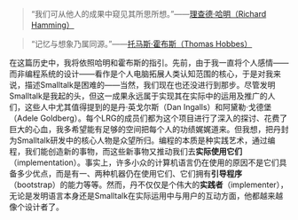 > “我们可从他人的成果中窥见其所思所想。”——[理查德·哈明（Richard Hamming）](http://baike.baidu.com/view/406803.htm)

> “记忆与想象乃属同源。”——[托马斯·霍布斯（Thomas Hobbes）](http://baike.baidu.com/view/881849.htm)

在这篇历史中，我将依照哈明和霍布斯的指引。先前，由于我一直将个人感情——而非编程系统的设计——看作是个人电脑拓展人类认知范围的核心，于是对我来说，描述Smalltalk是困难的——当然，我们现在也还没进行到那步。尽管发明Smalltalk是我起的头，但这一成果永远属于实现其在实际中的运用及推广的人们，这些人中尤其值得提到的是丹·英戈尔斯（Dan Ingalls）和阿黛勒·戈德堡（Adele Goldberg）。每个LRG的成员们都为这个项目进行了深入的探讨、花费了巨大的心血，我多希望能有足够的空间把每个人的功绩娓娓道来。但我想，把丹封为Smalltalk研发中的核心人物是众望所归。编程的本质是种实践艺术，通过编程，我们能创造新的事物，而这些新事物又推动我们去**实际使用它们**（implementation）。事实上，许多小众的计算机语言仍在使用的原因不是它们具备多少优点，而是有一、两种机器仍在使用它们、它们拥有**引导程序**（bootstrap）的能力等等。然而，丹不仅仅是个伟大的**实践者**（implementer），无论是发明语言本身还是Smalltalk在实际运用中与用户的互动方面，他都越来越像个设计者了。
